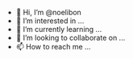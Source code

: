 - 👋 Hi, I’m @noelibon
- 👀 I’m interested in ...
- 🌱 I’m currently learning ...
- 💞️ I’m looking to collaborate on ...
- 📫 How to reach me ...

<!---
noelibon/noelibon is a ✨ special ✨ repository because its `README.md` (this file) appears on your GitHub profile.
You can click the Preview link to take a look at your changes.
--->
